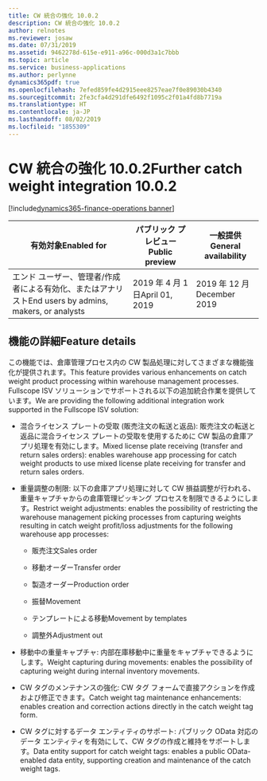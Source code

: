 ```yaml
---
title: CW 統合の強化 10.0.2
description: CW 統合の強化 10.0.2
author: relnotes
ms.reviewer: josaw
ms.date: 07/31/2019
ms.assetid: 9462278d-615e-e911-a96c-000d3a1c7bbb
ms.topic: article
ms.service: business-applications
ms.author: perlynne
dynamics365pdf: true
ms.openlocfilehash: 7efed859fe4d2915eee8257eae7f0e89030b4340
ms.sourcegitcommit: 2fe3cfa4d291dfe6492f1095c2f01a4fd8b7719a
ms.translationtype: HT
ms.contentlocale: ja-JP
ms.lasthandoff: 08/02/2019
ms.locfileid: "1855309"
---
```

# <a name="further-catch-weight-integration-1002"></a><span data-ttu-id="36f77-103">CW 統合の強化 10.0.2</span><span class="sxs-lookup"><span data-stu-id="36f77-103">Further catch weight integration 10.0.2</span></span>
[!include[dynamics365-finance-operations banner](../includes/dynamics365-finance-operations.md)]

| <span data-ttu-id="36f77-104">有効対象</span><span class="sxs-lookup"><span data-stu-id="36f77-104">Enabled for</span></span>    |  <span data-ttu-id="36f77-105">パブリック プレビュー</span><span class="sxs-lookup"><span data-stu-id="36f77-105">Public preview</span></span> | <span data-ttu-id="36f77-106">一般提供</span><span class="sxs-lookup"><span data-stu-id="36f77-106">General availability</span></span> | 
| ---------- | ---------- |---------- |
|<span data-ttu-id="36f77-107">エンド ユーザー、管理者/作成者による有効化、またはアナリスト</span><span class="sxs-lookup"><span data-stu-id="36f77-107">End users by admins, makers, or analysts</span></span>|<span data-ttu-id="36f77-108">2019 年 4 月 1 日</span><span class="sxs-lookup"><span data-stu-id="36f77-108">April 01, 2019</span></span>| <span data-ttu-id="36f77-109">2019 年 12 月</span><span class="sxs-lookup"><span data-stu-id="36f77-109">December 2019</span></span>|






## <a name="feature-details"></a><span data-ttu-id="36f77-110">機能の詳細</span><span class="sxs-lookup"><span data-stu-id="36f77-110">Feature details</span></span>
<!--feature detail start -->
<span data-ttu-id="36f77-111">この機能では、倉庫管理プロセス内の CW 製品処理に対してさまざまな機能強化が提供されます。</span><span class="sxs-lookup"><span data-stu-id="36f77-111">This feature provides various enhancements on catch weight product processing within warehouse management processes.</span></span> <span data-ttu-id="36f77-112">Fullscope ISV ソリューションでサポートされる以下の追加統合作業を提供しています。</span><span class="sxs-lookup"><span data-stu-id="36f77-112">We are providing the following additional integration work supported in the Fullscope ISV solution:</span></span>

- <span data-ttu-id="36f77-113">混合ライセンス プレートの受取 (販売注文の転送と返品): 販売注文の転送と返品に混合ライセンス プレートの受取を使用するために CW 製品の倉庫アプリ処理を有効にします。</span><span class="sxs-lookup"><span data-stu-id="36f77-113">Mixed license plate receiving (transfer and return sales orders): enables warehouse app processing for catch weight products to use mixed license plate receiving for transfer and return sales orders.</span></span>
 
- <span data-ttu-id="36f77-114">重量調整の制限: 以下の倉庫アプリ処理に対して CW 損益調整が行われる、重量キャプチャからの倉庫管理ピッキング プロセスを制限できるようにします。</span><span class="sxs-lookup"><span data-stu-id="36f77-114">Restrict weight adjustments: enables the possibility of restricting the warehouse management picking processes from capturing weights resulting in catch weight profit/loss adjustments for the following warehouse app processes:</span></span>

  - <span data-ttu-id="36f77-115">販売注文</span><span class="sxs-lookup"><span data-stu-id="36f77-115">Sales order</span></span>

  - <span data-ttu-id="36f77-116">移動オーダー</span><span class="sxs-lookup"><span data-stu-id="36f77-116">Transfer order</span></span>

  - <span data-ttu-id="36f77-117">製造オーダー</span><span class="sxs-lookup"><span data-stu-id="36f77-117">Production order</span></span>

  - <span data-ttu-id="36f77-118">振替</span><span class="sxs-lookup"><span data-stu-id="36f77-118">Movement</span></span>

  - <span data-ttu-id="36f77-119">テンプレートによる移動</span><span class="sxs-lookup"><span data-stu-id="36f77-119">Movement by templates</span></span>

  - <span data-ttu-id="36f77-120">調整外</span><span class="sxs-lookup"><span data-stu-id="36f77-120">Adjustment out</span></span>
 
- <span data-ttu-id="36f77-121">移動中の重量キャプチャ: 内部在庫移動中に重量をキャプチャできるようにします。</span><span class="sxs-lookup"><span data-stu-id="36f77-121">Weight capturing during movements: enables the possibility of capturing weight during internal inventory movements.</span></span>
 
- <span data-ttu-id="36f77-122">CW タグのメンテナンスの強化: CW タグ フォームで直接アクションを作成および修正できます。</span><span class="sxs-lookup"><span data-stu-id="36f77-122">Catch weight tag maintenance enhancements: enables creation and correction actions directly in the catch weight tag form.</span></span>
     
- <span data-ttu-id="36f77-123">CW タグに対するデータ エンティティのサポート: パブリック OData 対応のデータ エンティティを有効にして、CW タグの作成と維持をサポートします。</span><span class="sxs-lookup"><span data-stu-id="36f77-123">Data entity support for catch weight tags: enables a public OData-enabled data entity, supporting creation and maintenance of the catch weight tags.</span></span>
<!--feature detail end -->











